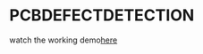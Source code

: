 # PCBDEFECTDETECTION
  watch the working demo[here](https://drive.google.com/drive/folders/1h_aEE97FegUVvCUSCQkltT1VqsqV1iNk?usp=sharing)
